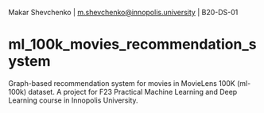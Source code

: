 Makar Shevchenko | m.shevchenko@innopolis.university | B20-DS-01

# ml_100k_movies_recommendation_system

Graph-based recommendation system for movies in MovieLens 100K (ml-100k) dataset. A project for F23 Practical Machine Learning and Deep Learning course in Innopolis University.
